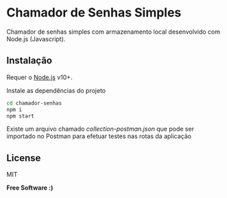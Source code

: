 # Chamador de Senhas Simples

Chamador de senhas simples com armazenamento local desenvolvido com Node.js (Javascript).

## Instalação

Requer o [Node.js](https://nodejs.org/) v10+.

Instale as dependências do projeto

```sh
cd chamador-senhas
npm i
npm start
```

Existe um arquivo chamado *collection-postman.json* que pode ser importado no Postman para efetuar testes nas rotas da aplicação

## License

MIT

**Free Software :)**

[//]: # (These are reference links used in the body of this note and get stripped out when the markdown processor does its job. There is no need to format nicely because it shouldn't be seen. Thanks SO - http://stackoverflow.com/questions/4823468/store-comments-in-markdown-syntax)

   [node.js]: <http://nodejs.org>